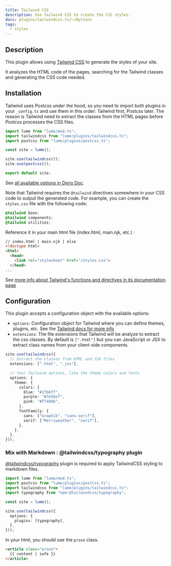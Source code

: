 ```yaml
---
title: Tailwind CSS
description: Use Tailwind CSS to create the CSS styles.
docs: plugins/tailwindcss.ts/~/Options
tags:
  - styles
---
```


## Description

This plugin allows using [Tailwind CSS](https://tailwindcss.com/) to generate
the styles of your site.

It analyzes the HTML code of the pages, searching for the Tailwind classes and
generating the CSS code needed.

## Installation

Tailwind uses Postcss under the hood, so you need to import both plugins in your
`_config.ts` and use them in this order: Tailwind first, Postcss later. The
reason is Tailwind need to extract the classes from the HTML pages before
Postcss processes the CSS files.

```js
import lume from "lume/mod.ts";
import tailwindcss from "lume/plugins/tailwindcss.ts";
import postcss from "lume/plugins/postcss.ts";

const site = lume();

site.use(tailwindcss());
site.use(postcss());

export default site;
```

See
[all available options in Deno Doc](https://doc.deno.land/https/deno.land/x/lume/plugins/tailwindcss.ts/~/Options).

Note that Tailwind requires the `@tailwind` directives somewhere in your CSS
code to output the generated code. For example, you can create the `styles.css`
file with the following code:

```css
@tailwind base;
@tailwind components;
@tailwind utilities;
```

Reference it in your main html file (index.html, main.njk, etc.) :

```html
// index.html | main.njk | else
<!doctype html>
<html>
  <head>
    <link rel="stylesheet" href="/styles.css">
  </head>
...
```

See
[more info about Tailwind's functions and directives in its documentation page](https://tailwindcss.com/docs/functions-and-directives)

## Configuration

This plugin accepts a configuration object with the available options:

- `options`: Configuration object for Tailwind where you can define themes,
  plugins, etc. See the
  [Tailwind docs for more info](https://tailwindcss.com/docs/configuration)
- `extensions`: The file extensions that Tailwind will be analyze to extract the
  css classes. By default is `[".html"]` but you can JavaScript or JSX to
  extract class names from your client-side components.

```ts
site.use(tailwindcss({
  // Extract the classes from HTML and JSX files
  extensions: [".html", ".jsx"],

  // Your Tailwind options, like the theme colors and fonts
  options: {
    theme: {
      colors: {
        blue: "#1fb6ff",
        purple: "#7e5bef",
        pink: "#ff49db",
      },
      fontFamily: {
        sans: ["Graphik", "sans-serif"],
        serif: ["Merriweather", "serif"],
      },
    },
  },
}));
```

### Mix with Markdown : @tailwindcss/typography plugin

[@tailwindcss/typography](https://tailwindcss.com/docs/typography-plugin) plugin
is required to apply TailwindCSS styling to markdown files.

```typescript
import lume from "lume/mod.ts";
import postcss from "lume/plugins/postcss.ts";
import tailwindcss from "lume/plugins/tailwindcss.ts";
import typography from "npm:@tailwindcss/typography";

const site = lume();

site.use(tailwindcss({
  options: {
    plugins: [typography],
  },
}));
```

In your html, you should use the `prose` class.

```html
<article class="prose">
  {{ content | safe }}
</article>
```
